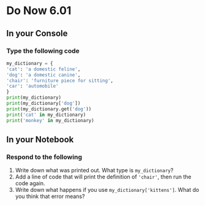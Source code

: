 # Do Now 6.01

## In your Console

### Type the following code

```python
my_dictionary = {
'cat': 'a domestic feline',
'dog': 'a domestic canine',
'chair': 'furniture piece for sitting',
'car': 'automobile'
}
print(my_dictionary)
print(my_dictionary['dog'])
print(my_dictionary.get('dog'))
print('cat' in my_dictionary)
print('monkey' in my_dictionary)
```

## In your Notebook

### Respond to the following

1. Write down what was printed out. What type is `my_dictionary`?
2. Add a line of code that will print the definition of `'chair'`, then run the code again.
3. Write down what happens if you use `my_dictionary['kittens']`. What do you think that error means?
